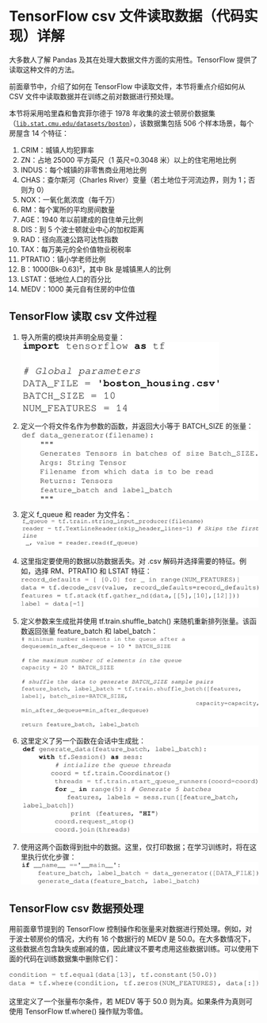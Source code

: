 # TensorFlow csv 文件读取数据（代码实现）详解

大多数人了解 Pandas 及其在处理大数据文件方面的实用性。TensorFlow 提供了读取这种文件的方法。

前面章节中，介绍了如何在 TensorFlow 中读取文件，本节将重点介绍如何从 CSV 文件中读取数据并在训练之前对数据进行预处理。

本节将采用哈里森和鲁宾菲尔德于 1978 年收集的波士顿房价数据集（[`lib.stat.cmu.edu/datasets/boston`](http://lib.stat.cmu.edu/datasets/boston)），该数据集包括 506 个样本场景，每个房屋含 14 个特征：

1.  CRIM：城镇人均犯罪率
2.  ZN：占地 25000 平方英尺（1 英尺=0.3048 米）以上的住宅用地比例
3.  INDUS：每个城镇的非零售商业用地比例
4.  CHAS：查尔斯河（Charles River）变量（若土地位于河流边界，则为 1；否则为 0）
5.  NOX：一氧化氮浓度（每千万）
6.  RM：每个寓所的平均房间数量
7.  AGE：1940 年以前建成的自住单元比例
8.  DIS：到 5 个波士顿就业中心的加权距离
9.  RAD：径向高速公路可达性指数
10.  TAX：每万美元的全价值物业税税率
11.  PTRATIO：镇小学老师比例
12.  B：1000(Bk-0.63)²，其中 Bk 是城镇黑人的比例
13.  LSTAT：低地位人口的百分比
14.  MEDV：1000 美元自有住房的中位值

## TensorFlow 读取 csv 文件过程

1.  导入所需的模块并声明全局变量：
    ![](img/9904eea0521dac70809f96523cd09e87.jpg)

2.  定义一个将文件名作为参数的函数，并返回大小等于 BATCH_SIZE 的张量：
    ![](img/6a6413a5482a5d4781d46c63bbecf87d.jpg)

3.  定义 f_queue 和 reader 为文件名：
    ![](img/210818716e8750e49154f49b317ba2d4.jpg)

4.  这里指定要使用的数据以防数据丢失。对 .csv 解码并选择需要的特征。例如，选择 RM、PTRATIO 和 LSTAT 特征：
    ![](img/e25119814f0be7fbcf47c2601bf780d1.jpg)

5.  定义参数来生成批并使用 tf.train.shuffle_batch() 来随机重新排列张量。该函数返回张量 feature_batch 和 label_batch：
    ![](img/d5962335a792f6a766bed2a5d254bf0a.jpg)

6.  这里定义了另一个函数在会话中生成批：
    ![](img/e33cf7c3e0fc357f17dde5b0c512bb1e.jpg)

7.  使用这两个函数得到批中的数据。这里，仅打印数据；在学习训练时，将在这里执行优化步骤：
    ![](img/d4ed343e28d5773a9a067be7172722ca.jpg)

## TensorFlow csv 数据预处理

用前面章节提到的 TensorFlow 控制操作和张量来对数据进行预处理。例如，对于波士顿房价的情况，大约有 16 个数据行的 MEDV 是 50.0。在大多数情况下，这些数据点包含缺失或删减的值，因此建议不要考虑用这些数据训练。可以使用下面的代码在训练数据集中删除它们：

![](img/8fdc5ceaad3bda44f7b4fd9a2a35399a.jpg)

这里定义了一个张量布尔条件，若 MEDV 等于 50.0 则为真。如果条件为真则可使用 TensorFlow tf.where() 操作赋为零值。
